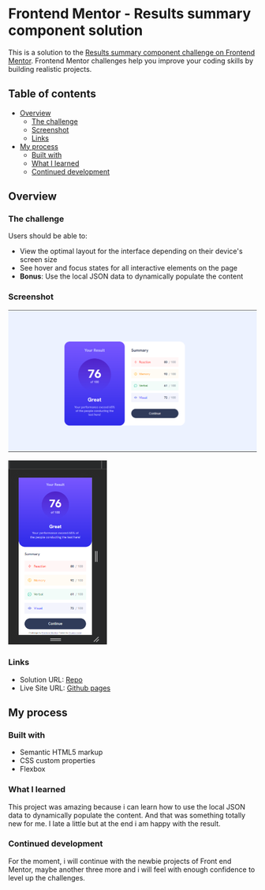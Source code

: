 # Frontend Mentor - Results summary component solution

This is a solution to the [Results summary component challenge on Frontend Mentor](https://www.frontendmentor.io/challenges/results-summary-component-CE_K6s0maV). Frontend Mentor challenges help you improve your coding skills by building realistic projects.

## Table of contents

- [Overview](#overview)
  - [The challenge](#the-challenge)
  - [Screenshot](#screenshot)
  - [Links](#links)
- [My process](#my-process)
  - [Built with](#built-with)
  - [What I learned](#what-i-learned)
  - [Continued development](#continued-development)

## Overview

### The challenge

Users should be able to:

- View the optimal layout for the interface depending on their device's screen size
- See hover and focus states for all interactive elements on the page
- **Bonus**: Use the local JSON data to dynamically populate the content

### Screenshot

![Desktop](./assets/images/desktop.png)

<img src="./assets/images/mobile.png" width="200px">

### Links

- Solution URL: [Repo](https://github.com/Divano-coder/results-summary-component)
- Live Site URL: [Github pages](https://divano-coder.github.io/results-summary-component/)

## My process

### Built with

- Semantic HTML5 markup
- CSS custom properties
- Flexbox

### What I learned

This project was amazing because i can learn how to use the local JSON data to dynamically populate the content. And that was something totally new for me. I late a little but at the end i am happy with the result.

### Continued development

For the moment, i will continue with the newbie projects of Front end Mentor, maybe another three more and i will feel with enough confidence to level up the challenges.
